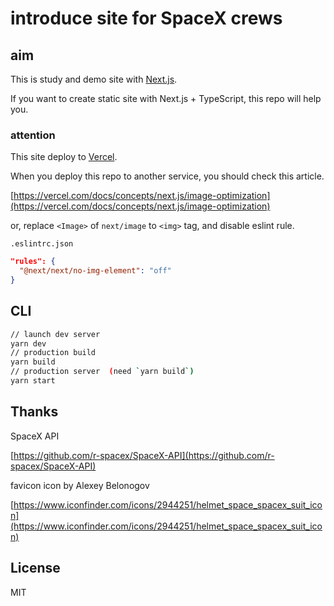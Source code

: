 # introduce site for SpaceX crews

## aim

This is study and demo site with [Next.js](https://nextjs.org/).

If you want to create static site with Next.js + TypeScript, this repo will help you.

### attention

This site deploy to [Vercel](https://vercel.com/home).

When you deploy this repo to another service, you should check this article.

[https://vercel.com/docs/concepts/next.js/image-optimization](https://vercel.com/docs/concepts/next.js/image-optimization)

or, replace `<Image>` of `next/image`  to `<img>` tag, and disable eslint rule. 


`.eslintrc.json`

```json
"rules": {
  "@next/next/no-img-element": "off"
}
```

## CLI

```bash
// launch dev server
yarn dev
// production build
yarn build
// production server  (need `yarn build`)
yarn start
```


## Thanks

SpaceX API

[https://github.com/r-spacex/SpaceX-API](https://github.com/r-spacex/SpaceX-API)

favicon icon by Alexey Belonogov

[https://www.iconfinder.com/icons/2944251/helmet_space_spacex_suit_icon](https://www.iconfinder.com/icons/2944251/helmet_space_spacex_suit_icon)

## License

MIT